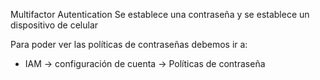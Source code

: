Multifactor Autentication
Se establece una contraseña y se establece un dispositivo de celular

Para poder ver las políticas de contraseñas debemos ir a:

- IAM -> configuración de cuenta -> Políticas de contraseña
